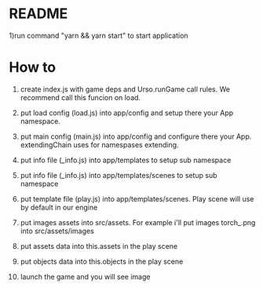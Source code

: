 # README #

1)run command "yarn && yarn start" to start application

# How to #

1) create index.js with game deps and Urso.runGame call rules.
We recommend call this funcion on load.

2) put load config (load.js) into app/config and setup there your App namespace.

3) put main config (main.js) into app/config and configure there your App.
extendingChain uses for namespases extending.

4) put info file (_info.js) into app/templates to setup sub namespace

5) put info file (_info.js) into app/templates/scenes to setup sub namespace

5) put template file (play.js) into app/templates/scenes.
Play scene will use by default in our engine

6) put images assets into src/assets. 
For example i'll put images torch_.png into src/assets/images

7) put assets data into this.assets in the play scene

8) put objects data into this.objects in the play scene

9) launch the game and you will see image
